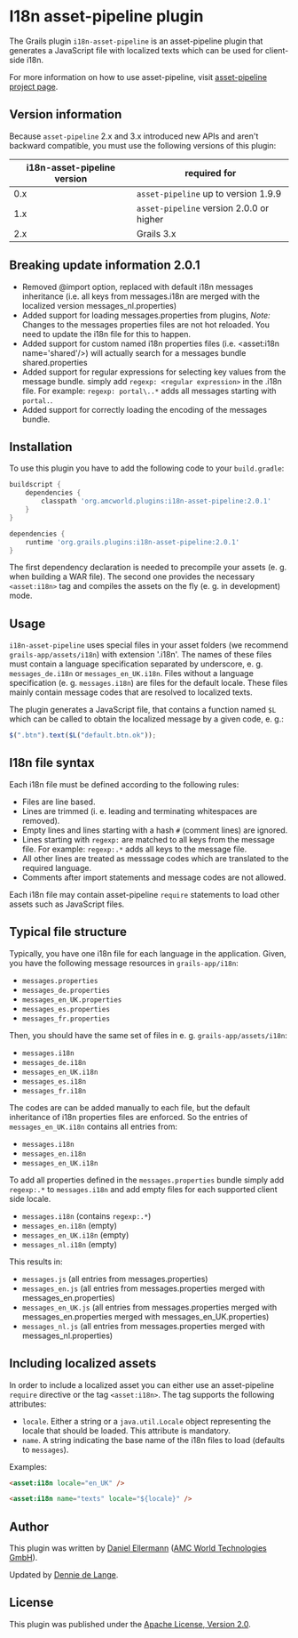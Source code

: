 # I18n asset-pipeline plugin

The Grails plugin `i18n-asset-pipeline` is an asset-pipeline plugin that
generates a JavaScript file with localized texts which can be used for
client-side i18n.

For more information on how to use asset-pipeline, visit
[asset-pipeline project page][asset-pipeline].

## Version information

Because `asset-pipeline` 2.x and 3.x introduced new APIs and aren't backward
compatible, you must use the following versions of this plugin:

i18n-asset-pipeline version | required for
----------------------------|--------------
 0.x                        | `asset-pipeline` up to version 1.9.9
 1.x                        | `asset-pipeline` version 2.0.0 or higher
 2.x                        | Grails 3.x


## Breaking update information 2.0.1
* Removed @import option, replaced with default i18n messages inheritance 
  (i.e. all keys from messages.i18n are merged with the localized version messages_nl.properties)
* Added support for loading messages.properties from plugins, 
  *Note:* Changes to the messages properties files are not hot reloaded. You need 
  to update the i18n file for this to happen. 
* Added support for custom named i18n properties files (i.e. <asset:i18n name='shared'/>) 
  will actually search for a messages bundle shared.properties
* Added support for regular expressions for selecting key values from the message bundle. 
  simply add `regexp: <regular expression>` in the .i18n file. 
  For example: `regexp: portal\..*` adds all messages starting with `portal.`.  
* Added support for correctly loading the encoding of the messages bundle. 

## Installation

To use this plugin you have to add the following code to your `build.gradle`:

```groovy
buildscript {
    dependencies {
        classpath 'org.amcworld.plugins:i18n-asset-pipeline:2.0.1'
    }
}

dependencies {
    runtime 'org.grails.plugins:i18n-asset-pipeline:2.0.1'
}
```

The first dependency declaration is needed to precompile your assets (e. g.
when building a WAR file).  The second one provides the necessary
`<asset:i18n>` tag and compiles the assets on the fly (e. g. in development)
mode.

## Usage

`i18n-asset-pipeline` uses special files in your asset folders (we recommend
`grails-app/assets/i18n`) with extension '.i18n'.  The names of
these files must contain a language specification separated by underscore, e.
g. `messages_de.i18n` or `messages_en_UK.i18n`.  Files without a language
specification (e. g. `messages.i18n`) are files for the default locale.  These
files mainly contain message codes that are resolved to localized texts.

The plugin generates a JavaScript file, that contains a function named `$L`
which can be called to obtain the localized message by a given code, e. g.:

```javascript
$(".btn").text($L("default.btn.ok"));
```

## I18n file syntax

Each i18n file must be defined according to the following rules:

* Files are line based.
* Lines are trimmed (i. e. leading and terminating whitespaces are removed).
* Empty lines and lines starting with a hash `#` (comment lines) are ignored.
* Lines starting with `regexp:` are matched to all keys from the message file.
  For example: `regexp:.*` adds all keys to the message file. 
* All other lines are treated as messsage codes which are translated to the
  required language.
* Comments after import statements and message codes are not allowed.

Each i18n file may contain asset-pipeline `require` statements to load other
assets such as JavaScript files.  

## Typical file structure

Typically, you have one i18n file for each language in the application.  Given,
you have the following message resources in `grails-app/i18n`:

* `messages.properties`
* `messages_de.properties`
* `messages_en_UK.properties`
* `messages_es.properties`
* `messages_fr.properties`

Then, you should have the same set of files in e. g. `grails-app/assets/i18n`:

* `messages.i18n`
* `messages_de.i18n`
* `messages_en_UK.i18n`
* `messages_es.i18n`
* `messages_fr.i18n`

The codes are can be added manually to each file, but the default inheritance of i18n properties
files are enforced. So the entries of `messages_en_UK.i18n` contains all entries from:

* `messages.i18n`
* `messages_en.i18n`
* `messages_en_UK.i18n`

To add all properties defined in the `messages.properties` bundle simply add `regexp:.*` 
to `messages.i18n` and add empty files for each supported client side locale. 
 
* `messages.i18n` (contains `regexp:.*`)
* `messages_en.i18n` (empty)
* `messages_en_UK.i18n` (empty)
* `messages_nl.i18n` (empty) 

This results in: 

* `messages.js` (all entries from messages.properties)
* `messages_en.js` (all entries from messages.properties merged with messages_en.properties)
* `messages_en_UK.js` (all entries from messages.properties merged with messages_en.properties merged with messages_en_UK.properties)
* `messages_nl.js` (all entries from messages.properties merged with messages_nl.properties) 

## Including localized assets

In order to include a localized asset you can either use an asset-pipeline
`require` directive or the tag `<asset:i18n>`.  The tag supports the following
attributes:

* `locale`.  Either a string or a `java.util.Locale` object representing the
  locale that should be loaded.  This attribute is mandatory.
* `name`.  A string indicating the base name of the i18n files to load
  (defaults to `messages`).

Examples:

```html
<asset:i18n locale="en_UK" />
```

```html
<asset:i18n name="texts" locale="${locale}" />
```




## Author

This plugin was written by [Daniel Ellermann](mailto:d.ellermann@amc-world.de)
([AMC World Technologies GmbH][amc-world]).

Updated by [Dennie de Lange](mailto:dennie@tkvw.nl).

## License

This plugin was published under the
[Apache License, Version 2.0][apache-license].

[amc-world]: http://www.amc-world.de
[apache-license]: http://www.apache.org/licenses/LICENSE-2.0
[asset-pipeline]: http://www.github.com/bertramdev/asset-pipeline
